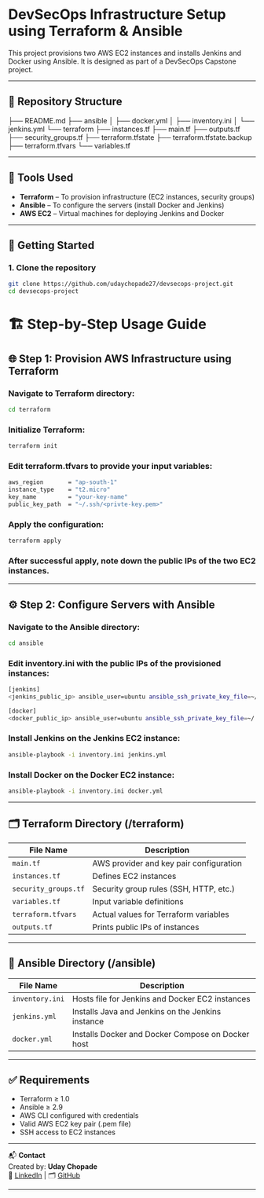 # **DevSecOps Infrastructure Setup using Terraform & Ansible**

This project provisions two AWS EC2 instances and installs Jenkins and Docker using Ansible. It is designed as part of a DevSecOps Capstone project.

---

## 📁 **Repository Structure**
├── README.md
├── ansible
│ ├── docker.yml
│ ├── inventory.ini
│ └── jenkins.yml
└── terraform
    ├── instances.tf
    ├── main.tf
    ├── outputs.tf
    ├── security_groups.tf
    ├── terraform.tfstate
    ├── terraform.tfstate.backup
    ├── terraform.tfvars
    └── variables.tf


---

## 🔧 Tools Used

- **Terraform** – To provision infrastructure (EC2 instances, security groups)
- **Ansible** – To configure the servers (install Docker and Jenkins)
- **AWS EC2** – Virtual machines for deploying Jenkins and Docker

---

## 🚀 **Getting Started**

### 1. Clone the repository

```bash
git clone https://github.com/udaychopade27/devsecops-project.git
cd devsecops-project
```
# 🏗️ **Step-by-Step Usage Guide**

## 🌐 **Step 1: Provision AWS Infrastructure using Terraform**

### Navigate to Terraform directory:
```bash
cd terraform
```
### Initialize Terraform:
```bash
terraform init
```
### Edit terraform.tfvars to provide your input variables:
```bash
aws_region       = "ap-south-1"
instance_type    = "t2.micro"
key_name         = "your-key-name"
public_key_path  = "~/.ssh/<privte-key.pem>"
```
### Apply the configuration:
```bash
terraform apply
```
### After successful apply, note down the public IPs of the two EC2 instances.

---

## ⚙️ **Step 2: Configure Servers with Ansible**
### Navigate to the Ansible directory:
```bash
cd ansible
```
### Edit inventory.ini with the public IPs of the provisioned instances:
```bash
[jenkins]
<jenkins_public_ip> ansible_user=ubuntu ansible_ssh_private_key_file=~/.ssh/id_rsa

[docker]
<docker_public_ip> ansible_user=ubuntu ansible_ssh_private_key_file=~/.ssh/id_rsa
```
### Install Jenkins on the Jenkins EC2 instance:
```bash
ansible-playbook -i inventory.ini jenkins.yml
```
### Install Docker on the Docker EC2 instance:
```bash
ansible-playbook -i inventory.ini docker.yml
```

---

## 🗂️ **Terraform Directory (/terraform)**
| File Name            | Description                             |
| -------------------- | --------------------------------------- |
| `main.tf`            | AWS provider and key pair configuration |
| `instances.tf`       | Defines EC2 instances                   |
| `security_groups.tf` | Security group rules (SSH, HTTP, etc.)  |
| `variables.tf`       | Input variable definitions              |
| `terraform.tfvars`   | Actual values for Terraform variables   |
| `outputs.tf`         | Prints public IPs of instances          |

---

## 🧰 **Ansible Directory (/ansible)**
| File Name       | Description                                       |
| --------------- | ------------------------------------------------- |
| `inventory.ini` | Hosts file for Jenkins and Docker EC2 instances   |
| `jenkins.yml`   | Installs Java and Jenkins on the Jenkins instance |
| `docker.yml`    | Installs Docker and Docker Compose on Docker host |

---

## ✅ **Requirements**
* Terraform ≥ 1.0
* Ansible ≥ 2.9
* AWS CLI configured with credentials
* Valid AWS EC2 key pair (.pem file)
* SSH access to EC2 instances

---

📬 **Contact**  
Created by: **Uday Chopade**  
📧 [LinkedIn](https://www.linkedin.com/in/udaychopade27) | 🗂️ [GitHub](https://github.com/udaychopade27)

---
